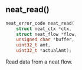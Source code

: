 ## neat_read()
```c
neat_error_code neat_read(
    struct neat_ctx *ctx,
    struct neat_flow *flow,
    unsigned char *buffer,
    uint32_t amt,
    uint32_t *actualAmt);
```
Read data from a neat flow.
